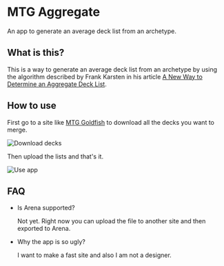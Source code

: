 # MTG Aggregate
An app to generate an average deck list from an archetype.

## What is this?

This is a way to generate an average deck list from an archetype by using the algorithm described by Frank Karsten in his article [A New Way to Determine an Aggregate Deck List](https://www.channelfireball.com/articles/magic-math-a-new-way-to-determine-an-aggregate-deck-list-rg-dragons/).

## How to use

First go to a site like [MTG Goldfish](http://mtggoldfish.com/) to download all the decks you want to merge.

![Download decks](https://raw.githubusercontent.com/4lb0/mtg-aggregate/master/download-decks.gif)

Then upload the lists and that's it.

![Use app](https://raw.githubusercontent.com/4lb0/mtg-aggregate/master/use-app.gif)

## FAQ

* Is Arena supported?

  Not yet. Right now you can upload the file to another site and then exported to Arena.

* Why the app is so ugly?

  I want to make a fast site and also I am not a designer.
